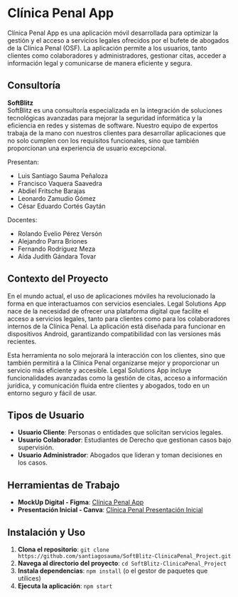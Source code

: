 # Clínica Penal App

Clínica Penal App es una aplicación móvil desarrollada para optimizar la gestión y el acceso a servicios legales ofrecidos por el bufete de abogados de la Clínica Penal (OSF). La aplicación permite a los usuarios, tanto clientes como colaboradores y administradores, gestionar citas, acceder a información legal y comunicarse de manera eficiente y segura.

## Consultoría

**SoftBlitz**  
SoftBlitz es una consultoría especializada en la integración de soluciones tecnológicas avanzadas para mejorar la seguridad informática y la eficiencia en redes y sistemas de software. Nuestro equipo de expertos trabaja de la mano con nuestros clientes para desarrollar aplicaciones que no solo cumplen con los requisitos funcionales, sino que también proporcionan una experiencia de usuario excepcional.

Presentan:  
- Luis Santiago Sauma Peñaloza  
- Francisco Vaquera Saavedra  
- Abdiel Fritsche Barajas  
- Leonardo Zamudio Gómez  
- César Eduardo Cortés Gaytán

Docentes:  
- Rolando Evelio Pérez Versón  
- Alejandro Parra Briones  
- Fernando Rodríguez Meza  
- Aída Judith Gándara Tovar

## Contexto del Proyecto

En el mundo actual, el uso de aplicaciones móviles ha revolucionado la forma en que interactuamos con servicios esenciales. Legal Solutions App nace de la necesidad de ofrecer una plataforma digital que facilite el acceso a servicios legales, tanto para clientes como para los colaboradores internos de la Clínica Penal. La aplicación está diseñada para funcionar en dispositivos Android, garantizando compatibilidad con las versiones más recientes.

Esta herramienta no solo mejorará la interacción con los clientes, sino que también permitirá a la Clínica Penal organizarse mejor y proporcionar un servicio más eficiente y accesible. Legal Solutions App incluye funcionalidades avanzadas como la gestión de citas, acceso a información jurídica, y comunicación fluida entre clientes y abogados, todo en un entorno seguro y fácil de usar.

## Tipos de Usuario

- **Usuario Cliente**: Personas o entidades que solicitan servicios legales.
- **Usuario Colaborador**: Estudiantes de Derecho que gestionan casos bajo supervisión.
- **Usuario Administrador**: Abogados que lideran y toman decisiones en los casos.

## Herramientas de Trabajo

- **MockUp Digital - Figma**: [Clínica Penal App](https://www.figma.com/design/zh6VobRc6wSZPaGuifHL6s/Cl%C3%ADnica-Penal-App---Equipo-5?node-id=1-1501&t=yKHhERyovNj70uUR-1)
- **Presentación Inicial - Canva**: [Clínica Penal Presentación Inicial](https://www.canva.com/design/DAGN4p9d1Y0/C_7YrhZfzL6iPidXGJ2dAA/view?utm_content=DAGN4p9d1Y0&utm_campaign=designshare&utm_medium=link&utm_source=editor)

## Instalación y Uso

1. **Clona el repositorio**: `git clone https://github.com/santiagosauma/SoftBlitz-ClinicaPenal_Project.git`
2. **Navega al directorio del proyecto**: `cd SoftBlitz-ClinicaPenal_Project`
3. **Instala dependencias**: `npm install` (o el gestor de paquetes que utilices)
4. **Ejecuta la aplicación**: `npm start`
